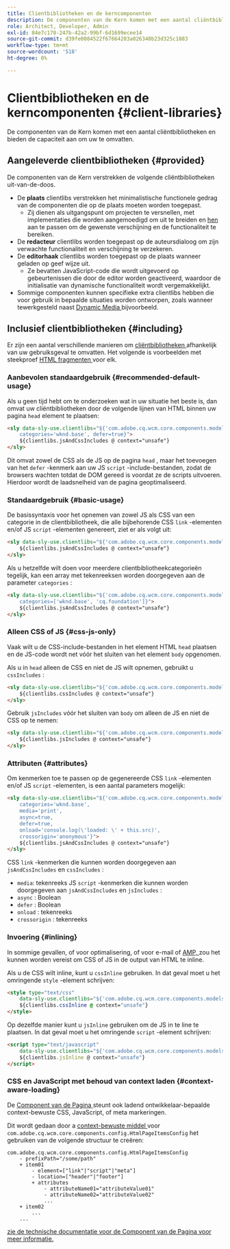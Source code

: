```yaml
---
title: Clientbibliotheken en de kerncomponenten
description: De componenten van de Kern komen met een aantal cliëntbibliotheken en bieden de capaciteit aan om uw te omvatten.
role: Architect, Developer, Admin
exl-id: 84e7c178-247b-42a2-99bf-6d1699ecee14
source-git-commit: d39fe0084522f67664203a026340b23d325c1883
workflow-type: tm+mt
source-wordcount: '518'
ht-degree: 0%

---
```



# Clientbibliotheken en de kerncomponenten {#client-libraries}

De componenten van de Kern komen met een aantal cliëntbibliotheken en bieden de capaciteit aan om uw te omvatten.

## Aangeleverde clientbibliotheken {#provided}

De componenten van de Kern verstrekken de volgende cliëntbibliotheken uit-van-de-doos.

* De **plaats** clientlibs verstrekken het minimalistische functionele gedrag van de componenten die op de plaats moeten worden toegepast.
   * Zij dienen als uitgangspunt om projecten te versnellen, met implementaties die worden aangemoedigd om uit te breiden en [ hen ](/help/developing/customizing.md) aan te passen om de gewenste verschijning en de functionaliteit te bereiken.
* De **redacteur** clientlibs worden toegepast op de auteursdialoog om zijn verwachte functionaliteit en verschijning te verzekeren.
* De **editorhaak** clientlibs worden toegepast op de plaats wanneer geladen op geef wijze uit.
   * Ze bevatten JavaScript-code die wordt uitgevoerd op gebeurtenissen die door de editor worden geactiveerd, waardoor de initialisatie van dynamische functionaliteit wordt vergemakkelijkt.
* Sommige componenten kunnen specifieke extra clientlibs hebben die voor gebruik in bepaalde situaties worden ontworpen, zoals wanneer tewerkgesteld naast [ Dynamic Media ](/help/components/image.md#dynamic-media) bijvoorbeeld.

## Inclusief clientbibliotheken {#including}

Er zijn een aantal verschillende manieren om [ cliëntbibliotheken ](/help/developing/archetype/front-end.md#clientlibs) afhankelijk van uw gebruiksgeval te omvatten. Het volgende is voorbeelden met steekproef [ HTML fragmenten ](https://experienceleague.adobe.com/docs/experience-manager-htl/using/overview.html?lang=nl-NL) voor elk.

### Aanbevolen standaardgebruik {#recommended-default-usage}

Als u geen tijd hebt om te onderzoeken wat in uw situatie het beste is, dan omvat uw cliëntbibliotheken door de volgende lijnen van HTML binnen uw pagina `head` element te plaatsen:

```html
<sly data-sly-use.clientlibs="${'com.adobe.cq.wcm.core.components.models.ClientLibraries' @
    categories='wknd.base', defer=true}">
    ${clientlibs.jsAndCssIncludes @ context="unsafe"}
</sly>
```

Dit omvat zowel de CSS als de JS op de pagina `head` , maar het toevoegen van het `defer` -kenmerk aan uw JS `script` -include-bestanden, zodat de browsers wachten totdat de DOM gereed is voordat ze de scripts uitvoeren. Hierdoor wordt de laadsnelheid van de pagina geoptimaliseerd.

### Standaardgebruik {#basic-usage}

De basissyntaxis voor het opnemen van zowel JS als CSS van een categorie in de clientbibliotheek, die alle bijbehorende CSS `link` -elementen en/of JS `script` -elementen genereert, ziet er als volgt uit:

```html
<sly data-sly-use.clientlibs="${'com.adobe.cq.wcm.core.components.models.ClientLibraries' @ categories='wknd.base'}">
    ${clientlibs.jsAndCssIncludes @ context="unsafe"}
</sly>
```

Als u hetzelfde wilt doen voor meerdere clientbibliotheekcategorieën tegelijk, kan een array met tekenreeksen worden doorgegeven aan de parameter `categories` :

```html
<sly data-sly-use.clientlibs="${'com.adobe.cq.wcm.core.components.models.ClientLibraries' @
    categories=['wknd.base', 'cq.foundation']}">
    ${clientlibs.jsAndCssIncludes @ context="unsafe"}
</sly>
```

### Alleen CSS of JS {#css-js-only}

Vaak wilt u de CSS-include-bestanden in het element HTML `head` plaatsen en de JS-code wordt net vóór het sluiten van het element `body` opgenomen.

Als u in `head` alleen de CSS en niet de JS wilt opnemen, gebruikt u `cssIncludes` :

```html
<sly data-sly-use.clientlibs="${'com.adobe.cq.wcm.core.components.models.ClientLibraries' @ categories='wknd.base'}">
    ${clientlibs.cssIncludes @ context="unsafe"}
</sly>
```

Gebruik `jsIncludes` vóór het sluiten van `body` om alleen de JS en niet de CSS op te nemen:

```html
<sly data-sly-use.clientlibs="${'com.adobe.cq.wcm.core.components.models.ClientLibraries' @ categories='wknd.base'}">
    ${clientlibs.jsIncludes @ context="unsafe"}
</sly>
```

### Attributen {#attributes}

Om kenmerken toe te passen op de gegenereerde CSS `link` -elementen en/of JS `script` -elementen, is een aantal parameters mogelijk:

```html
<sly data-sly-use.clientlibs="${'com.adobe.cq.wcm.core.components.models.ClientLibraries' @
    categories='wknd.base',
    media='print',
    async=true,
    defer=true,
    onload='console.log(\'loaded: \' + this.src)',
    crossorigin='anonymous'}">
    ${clientlibs.jsAndCssIncludes @ context="unsafe"}
</sly>
```

CSS `link` -kenmerken die kunnen worden doorgegeven aan `jsAndCssIncludes` en `cssIncludes` :

* `media`: tekenreeks JS `script` -kenmerken die kunnen worden doorgegeven aan `jsAndCssIncludes` en `jsIncludes` :
* `async` : Boolean
* `defer` : Boolean
* `onload` : tekenreeks
* `crossorigin` : tekenreeks

### Invoering {#inlining}

In sommige gevallen, of voor optimalisering, of voor e-mail of [ AMP, ](amp.md) zou het kunnen worden vereist om CSS of JS in de output van HTML te inline.

Als u de CSS wilt inline, kunt u `cssInline` gebruiken. In dat geval moet u het omringende `style` -element schrijven:

```html
<style type="text/css"
    data-sly-use.clientlibs="${'com.adobe.cq.wcm.core.components.models.ClientLibraries' @ categories='wknd.base'}">
    ${clientlibs.cssInline @ context="unsafe"}
</style>
```

Op dezelfde manier kunt u `jsInline` gebruiken om de JS in te line te plaatsen. In dat geval moet u het omringende `script` -element schrijven:

```html
<script type="text/javascript"
    data-sly-use.clientlibs="${'com.adobe.cq.wcm.core.components.models.ClientLibraries' @ categories='wknd.base'}">
    ${clientlibs.jsInline @ context="unsafe"}
</script>
```

### CSS en JavaScript met behoud van context laden {#context-aware-loading}

De [ Component van de Pagina ](/help/components/page.md) steunt ook ladend ontwikkelaar-bepaalde context-bewuste CSS, JavaScript, of meta markeringen.

Dit wordt gedaan door a [ context-bewuste middel ](context-aware-configs.md) voor `com.adobe.cq.wcm.core.components.config.HtmlPageItemsConfig` het gebruiken van de volgende structuur te creëren:

```text
com.adobe.cq.wcm.core.components.config.HtmlPageItemsConfig
    - prefixPath="/some/path"
    + item01
        - element=["link"|"script"|"meta"]
        - location=["header"|"footer"]
        + attributes
            - attributeName01="attributeValue01"
            - attributeName02="attributeValue02"
            ...
    + item02
        ...
    ...
```

[ zie de technische documentatie voor de Component van de Pagina voor meer informatie.](https://github.com/adobe/aem-core-wcm-components/tree/master/content/src/content/jcr_root/apps/core/wcm/components/page/v2/page#loading-of-context-aware-cssjs)
